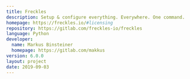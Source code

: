 ```yaml
---
title: Freckles
description: Setup & configure everything. Everywhere. One command.
homepage: https://freckles.io/#licensing
repository: https://gitlab.com/freckles-io/freckles
language: Python
developer:
  name: Markus Binsteiner
  homepage: https://gitlab.com/makkus
version: 6.0.0
layout: project
date: 2019-09-03
---
```

